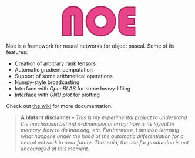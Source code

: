 <div align="center">
<img src="assets/noe-txt.png" alt="logo" width="200px"></img>
</div>

Noe is a framework for neural networks for object pascal. Some of its features:
- Creation of arbitrary rank tensors
- Automatic gradient computation
- Support of some arithmetical operations
- Numpy-style broadcasting
- Interface with *OpenBLAS* for some heavy-lifting
- Interface with *GNU plot* for plotting

Check out [the wiki](https://github.com/ariaghora/noe/wiki) for more documentation.

> **A blatant disclaimer -** *This is my experimental project to understand the mechanism behind n-dimensional array: how is its layout in memory, how to do indexing, etc. Furthermore, I am also learning what happens under the hood of the automatic differentiation for a neural network in near future. That said, the use for production is not encouraged at this moment.*
